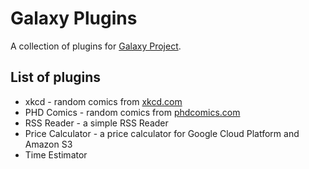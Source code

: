 # Galaxy Plugins
A collection of plugins for [Galaxy Project](https://github.com/galaxyproject/galaxy).

## List of plugins
- xkcd - random comics from [xkcd.com](http://xkcd.com/)
- PHD Comics - random comics from [phdcomics.com](http://phdcomics.com/comics.php)
- RSS Reader - a simple RSS Reader
- Price Calculator - a price calculator for Google Cloud Platform and Amazon S3
- Time Estimator
